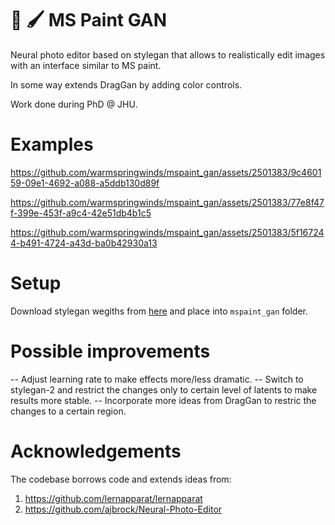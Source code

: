 # :art: :paintbrush:  MS Paint GAN
Neural photo editor based on stylegan that allows to realistically edit images with an interface similar to MS paint.

In some way extends DragGan by adding color controls.

Work done during PhD @ JHU. 

# Examples

https://github.com/warmspringwinds/mspaint_gan/assets/2501383/9c460159-09e1-4692-a088-a5ddb130d89f

https://github.com/warmspringwinds/mspaint_gan/assets/2501383/77e8f47f-399e-453f-a9c4-42e51db4b1c5


https://github.com/warmspringwinds/mspaint_gan/assets/2501383/5f167244-b491-4724-a43d-ba0b42930a13


# Setup

Download stylegan wegiths from [here](https://github.com/lernapparat/lernapparat/releases/download/v2019-02-01/karras2019stylegan-ffhq-1024x1024.for_g_all.pt) and place into ```mspaint_gan``` folder.

# Possible improvements

-- Adjust learning rate to make effects more/less dramatic.
-- Switch to stylegan-2 and restrict the changes only to certain level of latents to make results more stable.
-- Incorporate more ideas from DragGan to restric the changes to a certain region.

# Acknowledgements

The codebase borrows code and extends ideas from:
1. https://github.com/lernapparat/lernapparat
2. https://github.com/ajbrock/Neural-Photo-Editor
